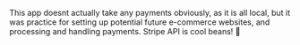 This app doesnt actually take any payments obviously, as it is all local, but it was practice for setting up potential future e-commerce websites, and processing and handling payments. Stripe API is cool beans! 🫘
